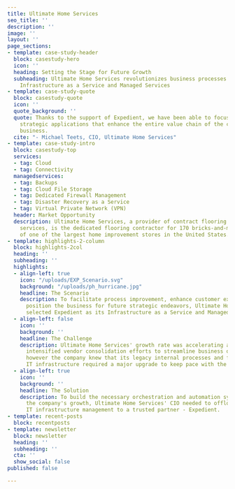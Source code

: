 ```yaml
---
title: Ultimate Home Services
seo_title: ''
description: ''
image: ''
layout: ''
page_sections:
- template: case-study-header
  block: casestudy-hero
  icon: ''
  heading: Setting the Stage for Future Growth
  subheading: Ultimate Home Services revolutionizes business processes with Expedient's
    Infrastructure as a Service and Managed Services
- template: case-study-quote
  block: casestudy-quote
  icon: ''
  quote_background: ''
  quote: Thanks to the support of Expedient, we have been able to focus on building
    strategic applications that enhance the entire value chain of the contract flooring
    business.
  cite: "- Michael Teets, CIO, Ultimate Home Services"
- template: case-study-intro
  block: casestudy-top
  services:
  - tag: Cloud
  - tag: Connectivity
  managedservices:
  - tag: Backups
  - tag: Cloud File Storage
  - tag: Dedicated Firewall Management
  - tag: Disaster Recovery as a Service
  - tag: Virtual Private Network (VPN)
  header: Market Opportunity
  description: Ultimate Home Services, a provider of contract flooring installation
    services, is the dedicated flooring contractor for 170 bricks-and-mortar outposts
    of one of the largest home improvement stores in the United States.
- template: highlights-2-column
  block: highlights-2col
  heading: ''
  subheading: ''
  highlights:
  - align-left: true
    icon: "/uploads/EXP_Scenario.svg"
    background: "/uploads/ph_hurricane.jpg"
    headline: The Scenario
    description: To facilitate process improvement, enhance customer experience, and
      position the business for future strategic endeavors, Ultimate Home Services
      selected Expedient as its Infrastructure as a Service and Managed Services partner.
  - align-left: false
    icon: ''
    background: ''
    headline: The Challenge
    description: Ultimate Home Services' growth rate was accelerating as its customer
      intensified vendor consolidation efforts to streamline business operations...
      however the company knew that its legacy internal processes and foundational
      IT infrastructure required a major upgrade to keep pace with the rapid growth.
  - align-left: true
    icon: ''
    background: ''
    headline: The Solution
    description: To build the necessary orchestration and automation systems to support
      the company's growth, Ultimate Home Services' CIO needed to offload day-to-day
      IT infrastructure management to a trusted partner - Expedient.
- template: recent-posts
  block: recentposts
- template: newsletter
  block: newsletter
  heading: ''
  subheading: ''
  cta: ''
  show_social: false
published: false

---
```

